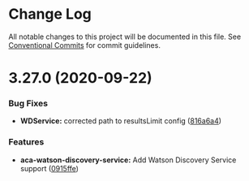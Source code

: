 # Change Log

All notable changes to this project will be documented in this file.
See [Conventional Commits](https://conventionalcommits.org) for commit guidelines.

# 3.27.0 (2020-09-22)


### Bug Fixes

* **WDService:** corrected path to resultsLimit config ([816a6a4](https://github.ibm.com/aca/aca-ai-development-toolkit/commit/816a6a44228abf60f1377986cb5eac587565a5bd))


### Features

* **aca-watson-discovery-service:** Add Watson Discovery Service support ([0915ffe](https://github.ibm.com/aca/aca-ai-development-toolkit/commit/0915ffed5e62645680b5c5160a8c7d5f22176205))
